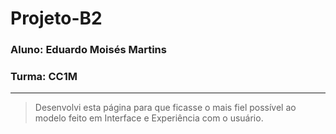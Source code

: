 # Projeto-B2

### Aluno: Eduardo Moisés Martins

### Turma: CC1M

___

> Desenvolvi esta página para que ficasse o mais fiel possível ao modelo feito em Interface e Experiência com o usuário.
